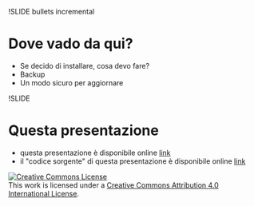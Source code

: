!SLIDE bullets incremental

# Dove vado da qui?

* Se decido di installare, cosa devo fare?
* Backup
* Un modo sicuro per aggiornare

!SLIDE

# Questa presentazione

* questa presentazione è disponibile online [link](https://software-libera-tutti.herokuapp.com/)
* il "codice sorgente" di questa presentazione è disponibile online [link](https://github.com/joeyates/software-libera-tutti)

<a rel="license" href="http://creativecommons.org/licenses/by/4.0/"><img alt="Creative Commons License" style="border-width:0" src="https://i.creativecommons.org/l/by/4.0/88x31.png" /></a><br />This work is licensed under a <a rel="license" href="http://creativecommons.org/licenses/by/4.0/">Creative Commons Attribution 4.0 International License</a>.
